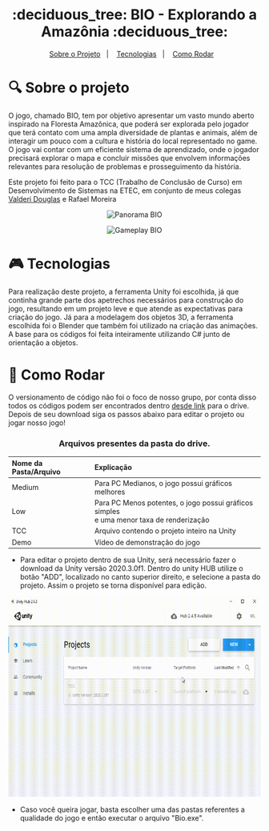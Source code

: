 <h1 align="center">
    :deciduous_tree: BIO - Explorando a Amazônia :deciduous_tree:
</h1>

<p align="center">
  <a href="#projeto">Sobre o Projeto</a>&nbsp;&nbsp;&nbsp;|&nbsp;&nbsp;&nbsp;
  <a href="#tecnologias">Tecnologias</a>&nbsp;&nbsp;&nbsp;|&nbsp;&nbsp;&nbsp;
  <a href="#rodar">Como Rodar</a>&nbsp;&nbsp;&nbsp;
</p>

<span id="projeto">

# :mag: Sobre o projeto

O jogo, chamado BIO, tem por objetivo apresentar um vasto mundo aberto inspirado na Floresta Amazônica, que poderá ser explorada pelo jogador que terá contato com uma ampla diversidade de plantas e animais, além de interagir um pouco com a cultura e história do local representado no game. O jogo vai contar com um eficiente sistema de aprendizado, onde o jogador precisará explorar o mapa e concluir missões que envolvem informações relevantes para resolução de problemas e prosseguimento da história.
  
Este projeto foi feito para o TCC (Trabalho de Conclusão de Curso) em Desenvolvimento de Sistemas na ETEC, em conjunto de meus colegas [Valderi Douglas](https://github.com/ValderiDouglas) e Rafael Moreira   

<p align="center">
<img src = "./panorama.gif" alt = "Panorama BIO" width=600px height=300px/>
</p>
    
<p align="center">
<img src = "./gameplay.gif" alt = "Gameplay BIO" width=600px height=300px/>
</p>

<span id="tecnologias">

# :video_game: Tecnologias

Para realização deste projeto, a ferramenta Unity foi escolhida, já que continha grande parte dos apetrechos necessários para construção do jogo, resultando em um projeto leve e que atende as expectativas para criação do jogo. Já para a modelagem dos objetos 3D, a ferramenta escolhida foi o Blender que também foi utilizado na criação das animações. A base para os códigos foi feita inteiramente utilizando C# junto de orientação a objetos.
  
<span id="rodar">

# :page_facing_up: Como Rodar

O versionamento de código não foi o foco de nosso grupo, por conta disso todos os códigos podem ser encontrados dentro [desde link](https://drive.google.com/drive/folders/1xPmMhbRYXJUonfC9aKz5I0CCCp5qqWZ-?usp=sharing) para o drive. Depois de seu download siga os passos abaixo para editar o projeto ou jogar nosso jogo!

<h3 align = "center"> Arquivos presentes da pasta do drive. </h3>
<div align = "center">

|Nome da Pasta/Arquivo| Explicação         |
| :----------------   | :----------------- | 
|Medium               | Para PC Medianos, o jogo possui gráficos melhores | 
|Low                  | Para PC Menos potentes, o jogo possui gráficos simples <br> e uma menor taxa de renderização |
|TCC                  | Arquivo contendo o projeto inteiro na Unity | 
|Demo                 | Vídeo de demonstração do jogo | 

</div>
  
- Para editar o projeto dentro de sua Unity, será necessário fazer o download da Unity versão 2020.3.0f1. Dentro do unity HUB utilize o botão "ADD", localizado no canto superior direito, e selecione a pasta do projeto. Assim o projeto se torna disponível para edição. 

<p align="center">
<img src = "./unityhub.gif" alt = "Unity HUB Tutorial" width=700px height=400px/>
</p>

- Caso você queira jogar, basta escolher uma das pastas referentes a qualidade do jogo e então executar o arquivo "Bio.exe".
